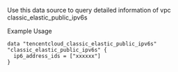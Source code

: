 Use this data source to query detailed information of vpc classic_elastic_public_ipv6s

Example Usage

```hcl
data "tencentcloud_classic_elastic_public_ipv6s" "classic_elastic_public_ipv6s" {
  ip6_address_ids = ["xxxxxx"]
}
```
